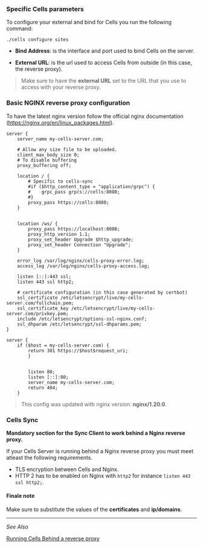 ### Specific Cells parameters

To configure your external and bind for Cells you run the following command:

```
./cells configure sites
```

* **Bind Address**: is the interface and port used to bind Cells on the server.

* **External URL**: is the url used to access Cells from outside (in this case, the reverse proxy).


> Make sure to have the **external URL** set to the URL that you use to access with your reverse proxy.

### Basic NGINX reverse proxy configuration

To have the latest nginx version follow the official nginx documentation (https://nginx.org/en/linux_packages.html).

```nginx
server {
    server_name my-cells-server.com;
    
    # Allow any size file to be uploaded.
    client_max_body_size 0;
    # To disable buffering
    proxy_buffering off;

    location / {
        # Specific to cells-sync
        #if ($http_content_type = "application/grpc") {
        #    grpc_pass grpcs://cells:8080;
        #}
        proxy_pass https://cells:8080;
    }


    location /ws/ {
        proxy_pass https://localhost:8080;
        proxy_http_version 1.1;
        proxy_set_header Upgrade $http_upgrade;
        proxy_set_header Connection "Upgrade";
    }

    error_log /var/log/nginx/cells-proxy-error.log;
    access_log /var/log/nginx/cells-proxy-access.log;

    listen [::]:443 ssl;
    listen 443 ssl http2;
    
    # certificate configuration (in this case generated by certbot)
    ssl_certificate /etc/letsencrypt/live/my-cells-server.com/fullchain.pem;
    ssl_certificate_key /etc/letsencrypt/live/my-cells-server.com/privkey.pem;
    include /etc/letsencrypt/options-ssl-nginx.conf;
    ssl_dhparam /etc/letsencrypt/ssl-dhparams.pem;
}

server {
    if ($host = my-cells-server.com) {
        return 301 https://$host$request_uri;
        }


        listen 80;
        listen [::]:80;
        server_name my-cells-server.com;
        return 404;
    }
```

> This config was updated with nginx version: **nginx/1.20.0**.


### Cells Sync

**Mandatory section for the Sync Client to work behind a Nginx reverse proxy.**

If your Cells Server is running behind a Nginx reverse proxy you must meet atleast the following requirements.

- TLS encryption between Cells and Nginx.
- HTTP 2 has to be enabled on Nginx with `http2` for instance `listen 443 ssl http2;`.

#### Finale note

Make sure to substitute the values of the **certificates** and **ip/domains**.

--------------------------------------------------------------------------------------------------------
_See Also_

[Running Cells Behind a reverse proxy](../../cells/v2/configure-cells-reverse-proxy)